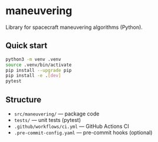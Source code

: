 # maneuvering

Library for spacecraft maneuvering algorithms (Python).

## Quick start

```bash
python3 -m venv .venv
source .venv/bin/activate
pip install --upgrade pip
pip install -e .[dev]
pytest
```

## Structure
- `src/maneuvering/` — package code
- `tests/` — unit tests (pytest)
- `.github/workflows/ci.yml` — GitHub Actions CI
- `.pre-commit-config.yaml` — pre-commit hooks (optional)

